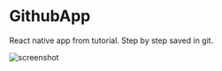 # GithubApp
React native app from tutorial. Step by step saved in git.

![screenshot](https://imgur.com/BRmTg7I)
